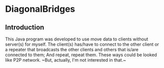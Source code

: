 # DiagonalBridges

## Introduction
 This Java program was developed to use move data to clients without server(s) for myself.
The client(s) has/have to connect to the other client or a repeater that broadcasts the other clients and others that is/are connected to them; And repeat, repeat them.
 These ways could be looked like P2P network. ~But, actually, I'm not interested in that.~
